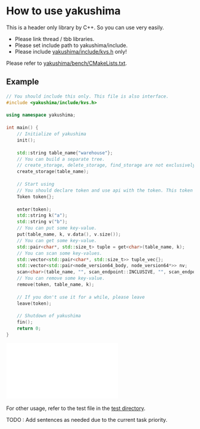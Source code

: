 # How to use yakushima

This is a header only library by C++. So you can use very easily.
- Please link thread / tbb libraries.
- Please set include path to yakushima/include.
- Please include [yakushima/include/kvs.h](./../include/kvs.h) only!

Please refer to [yakushima/bench/CMakeLists.txt](./../bench/CMakeLists.txt).

## Example

```cpp
// You should include this only. This file is also interface.
#include <yakushima/include/kvs.h>

using namespace yakushima;

int main() {
    // Initialize of yakushima
    init();
    
    std::string table_name{"warehouse"};
    // You can build a separate tree.
    // create_storage, delete_storage, find_storage are not exclusively controlled, so call these from a single thread. Alternatively, do exclusive the call with user-defined exclusive control.
    create_storage(table_name);

    // Start using
    // You should declare token and use api with the token. This token means your session that protects your read data and save temporary data.
    Token token{};

    enter(token);
    std::string k("a");
    std::string v("b");
    // You can put some key-value.
    put(table_name, k, v.data(), v.size());
    // You can get some key-value.
    std::pair<char*, std::size_t> tuple = get<char>(table_name, k);
    // You can scan some key-values.
    std::vector<std::pair<char*, std::size_t>> tuple_vec{};
    std::vector<std::pair<node_version64_body, node_version64*>> nv;
    scan<char>(table_name, "", scan_endpoint::INCLUSIVE, "", scan_endpoint::INCLUSIVE, tuple_vec, &nv);
    // You can remove some key-value.
    remove(token, table_name, k);

    // If you don't use it for a while, please leave
    leave(token);

    // Shutdown of yakushima
    fin();
    return 0;
}
```

![Overview](./pic/Overview.pdf)

For other usage, refer to the test file in the [test directory](./../test).

TODO : Add sentences as needed due to the current task priority.
